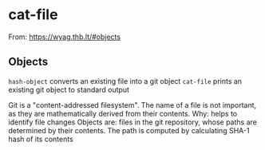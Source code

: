 # cat-file

From: https://wyag.thb.lt/#objects

## Objects
`hash-object` converts an existing file into a git object
`cat-file` prints an existing git object to standard output

Git is a "content-addressed filesystem". The name of a file is not important, as they are mathematically derived from their contents.
Why: helps to identify file changes
Objects are: files in the git repository, whose paths are determined by their contents.
The path is computed by calculating SHA-1 hash of its contents